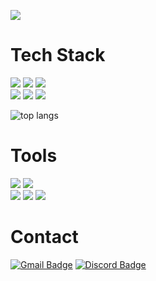 <img src="https://capsule-render.vercel.app/api?type=waving&height=300&color=gradient&customColorList=10&text=Hello,%20World!&desc=South%20Korean%20Student%20Programmer&descAlignY=61&animation=fadeIn&fontAlignY=43"></img>
# Tech Stack

<img src="https://img.shields.io/badge/Python-3766AB?style=flat-square&logo=Python&logoColor=white"/> <img src="https://img.shields.io/badge/C-343434?style=flat-square&logo=C&logoColor=white"/> <img src="https://img.shields.io/badge/C++-00599C?style=flat-square&logo=Cplusplus&logoColor=white"/> <br> <a href="https://www.w3.org/"><img src="https://img.shields.io/badge/HTML-E34F26?style=flat-square&logo=HTML5&logoColor=white"/></a> <a href="https://www.w3.org/"><img src="https://img.shields.io/badge/CSS-1572B6?style=flat-square&logo=CSS3&logoColor=white"/></a> <img src="https://img.shields.io/badge/JavaScript-F7DF1E?style=flat-square&logo=JavaScript&logoColor=white"/> 
<br>

![top langs](https://github-readme-stats.vercel.app/api/top-langs/?username=CoolWithU&layout=compact)

# Tools

<img src="https://img.shields.io/badge/Visual Studio Code-007ACC?style=flat-square&logo=lintcode&logoColor=white"/> <img src="https://img.shields.io/badge/Replit-F26207?style=flat-square&logo=Replit&logoColor=white"/> 
<br>
<img src="https://img.shields.io/badge/Vercel-000000?style=flat-square&logo=vercel&logoColor=white"/> <img src="https://img.shields.io/badge/Streamlit-FF4B4B?style=flat-square&logo=streamlit&logoColor=white"/> <img src="https://img.shields.io/badge/GitHub-181717?style=flat-square&logo=GitHub&logoColor=white"/>

# Contact

[![Gmail Badge](https://img.shields.io/badge/Gmail-d14836?style=flat-square&logo=Gmail&logoColor=white&link=mailto:idhts2081@gmail.com)](idhts2081@gmail.com) [![Discord Badge](https://img.shields.io/badge/Discord-5865F2?style=flat-square&logo=Discord&logoColor=white)](hello_w0r1d)

